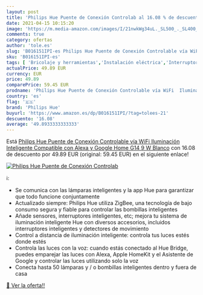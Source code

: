 ```yaml
---
layout: post
title: 'Philips Hue Puente de Conexión Controlab al 16.08 % de descuento'
date: 2021-04-15 10:15:20
image: 'https://m.media-amazon.com/images/I/21nwkWg34uL._SL500_._SL400_.jpg'
comments: true
category: ofertas
author: 'tole.es'
slug: 'B016151IPI-es Philips Hue Puente de Conexión Controlable vía WiFi...'
sku: 'B016151IPI-es'
tags: [ 'Bricolaje y herramientas','Instalación eléctrica','Interruptores y reguladores de luz','alexa','google','home','hue','philips','philips hue', ]
actualPrice: 49.89 EUR
currency: EUR
price: 49.89
comparePrice: 59.45 EUR
prodname: 'Philips Hue Puente de Conexión Controlable vía WiFi  Iluminación Inteligente  Compatible con Alexa y Google Home G14  9 W  Blanco'
country: 'es'
flag: '🇪🇸'
brand: 'Philips Hue'
buyurl: 'https://www.amazon.es/dp/B016151IPI/?tag=tolees-21'
descuento: '16.08'
average: '49.8933333333333'
---
```


Está [Philips Hue Puente de Conexión Controlable vía WiFi  Iluminación Inteligente  Compatible con Alexa y Google Home G14  9 W  Blanco](https://www.amazon.es/dp/B016151IPI/?tag=tolees-21) con 16.08 de descuento por 49.89 EUR (original: 59.45 EUR) en el siguiente enlace!

[![Philips Hue Puente de Conexión Controlab](https://m.media-amazon.com/images/I/21nwkWg34uL._SL500_._SL400_.jpg)](https://www.amazon.es/dp/B016151IPI/?tag=tolees-21)

ℹ️:

- Se comunica con las lámparas inteligentes y la app Hue para garantizar que todo funcione conjuntamente
- Actualizado siempre: Philips Hue utiliza ZigBee, una tecnología de bajo consumo segura y fiable para controlar las bombillas inteligentes
- Añade sensores, interruptores inteligentes, etc; mejora tu sistema de iluminación inteligente Hue con diversos accesorios, incluidos interruptores inteligentes y detectores de movimiento
- Control a distancia de iluminación inteligente: controla tus luces estés donde estés
- Controla las luces con la voz: cuando estás conectado al Hue Bridge, puedes emparejar las luces con Alexa, Apple HomeKit y el Asistente de Google y controlar las luces utilizando solo la voz
- Conecta hasta 50 lámparas y / o bombillas inteligentes dentro y fuera de casa

[🛒 Ver la oferta!!](https://www.amazon.es/dp/B016151IPI/?tag=tolees-21)
